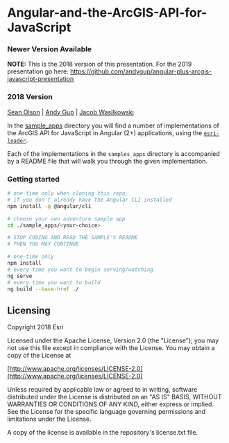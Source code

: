 # Angular-and-the-ArcGIS-API-for-JavaScript

### Newer Version Available

**NOTE:** This is the 2018 version of this presentation. For the 2019 presentation go here: https://github.com/andygup/angular-plus-arcgis-javascript-presentation

### 2018 Version

[Sean Olson](https://github.com/sean-olson-e) | [Andy Gup](https://github.com/andygup) |  [Jacob Wasilkowski](https://github.com/jwasilgeo)

In the [sample_apps](https://github.com/sean-olson-esri/2018_dev_summit_arcgis_api_angular_cli/tree/master/sample_apps) directory you will find a number of implementations of the ArcGIS API for JavaScript in Angular (2+) applications, using the [`esri-loader`](https://github.com/Esri/esri-loader).

Each of the implementations in the `samples_apps` directory is accompanied by a README file that will walk you through the given implementation.

### Getting started

```bash
# one-time only when cloning this repo,
# if you don't already have the Angular CLI installed
npm install -g @angular/cli

# choose your own adventure sample app
cd ./sample_apps/<your-choice>

# STOP CODING AND READ THE SAMPLE'S README
# THEN YOU MAY CONTINUE

# one-time only
npm install
# every time you want to begin serving/watching
ng serve
# every time you want to build
ng build --base-href ./
```

## Licensing

Copyright 2018 Esri

Licensed under the Apache License, Version 2.0 (the "License"); you may not use this file except in compliance with the License. You may obtain a copy of the License at

[http://www.apache.org/licenses/LICENSE-2.0](http://www.apache.org/licenses/LICENSE-2.0)

Unless required by applicable law or agreed to in writing, software distributed under the License is distributed on an "AS IS" BASIS, WITHOUT WARRANTIES OR CONDITIONS OF ANY KIND, either express or implied. See the License for the specific language governing permissions and limitations under the License.

A copy of the license is available in the repository's license.txt file.
